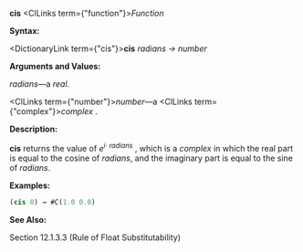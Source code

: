 **cis** <ClLinks  term={"function"}><i>Function</i></ClLinks> 



**Syntax:** 



<DictionaryLink  term={"cis"}><b>cis</b></DictionaryLink> *radians → number* 



**Arguments and Values:** 



*radians*—a *real*. 



<ClLinks  term={"number"}><i>number</i></ClLinks>—a <ClLinks  term={"complex"}><i>complex</i></ClLinks> . 



**Description:** 



<b>cis</b> returns the value of <i>e<sup>i· radians</sup></i> , which is a <i>complex</i> in which the real part is equal to the cosine of <i>radians</i>, and the imaginary part is equal to the sine of <i>radians</i>. 



**Examples:**
```lisp
(cis 0) → #C(1.0 0.0) 
```
**See Also:** 



Section 12.1.3.3 (Rule of Float Substitutability) 







 



 



